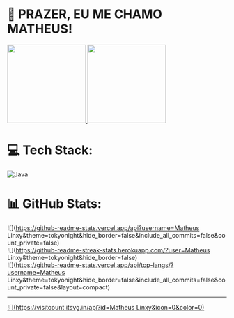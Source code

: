 # 💫 PRAZER, EU ME CHAMO MATHEUS!

<div>
 <a href="https://github.com/matheuslinxy">
   <img height="180em" src ="https://github-readme-stats.vercel.app/api?username=matheuslinxy&show_incons=true&theme-dracula&include_all_commits=true&count_private=true" >
   <img height="180em" src ="https://github-readme-stats.vercel.app/api/top-langs/?username=matheuslinxy&layout=compact&langs_count=16&theme=dracula" >
 </a>
 </div>


# 💻 Tech Stack:
![Java](https://img.shields.io/badge/java-%23ED8B00.svg?style=flat&logo=openjdk&logoColor=white)
# 📊 GitHub Stats:
![](https://github-readme-stats.vercel.app/api?username=Matheus Linxy&theme=tokyonight&hide_border=false&include_all_commits=false&count_private=false)<br/>
![](https://github-readme-streak-stats.herokuapp.com/?user=Matheus Linxy&theme=tokyonight&hide_border=false)<br/>
![](https://github-readme-stats.vercel.app/api/top-langs/?username=Matheus Linxy&theme=tokyonight&hide_border=false&include_all_commits=false&count_private=false&layout=compact)

---
[![](https://visitcount.itsvg.in/api?id=Matheus Linxy&icon=0&color=0)](https://visitcount.itsvg.in)

<!-- Proudly created with GPRM ( https://gprm.itsvg.in ) -->
